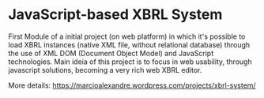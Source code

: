 # JavaScript-based XBRL System

First Module of a initial project (on web platform) in which it's possible to load XBRL instances (native XML file, without relational database) through the use of XML DOM (Document Object Model) and JavaScript technologies.
Main ideia of this project is to focus in web usability, through javascript solutions, becoming a very rich web XBRL editor. 

More details: https://marcioalexandre.wordpress.com/projects/xbrl-system/
